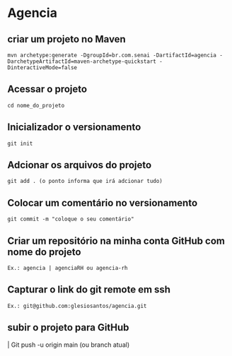 # Agencia

## criar um projeto no Maven
    mvn archetype:generate -DgroupId=br.com.senai -DartifactId=agencia -DarchetypeArtifactId=maven-archetype-quickstart -DinteractiveMode=false

## Acessar o projeto
    cd nome_do_projeto

## Inicializador o versionamento
    git init

## Adcionar os arquivos do projeto
    git add . (o ponto informa que irá adcionar tudo)

## Colocar um comentário no versionamento
    git commit -m "coloque o seu comentário"

## Criar um repositório na minha conta GitHub com nome do projeto
    Ex.: agencia | agenciaRH ou agencia-rh

## Capturar o link do git remote em ssh
    Ex.: git@github.com:glesiosantos/agencia.git

## subir o projeto para GitHub
|   Git push -u origin main (ou branch atual)